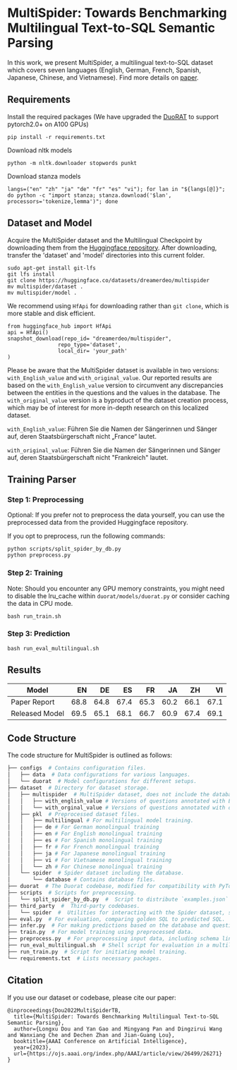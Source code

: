 # MultiSpider: Towards Benchmarking Multilingual Text-to-SQL Semantic Parsing
In this work, we present MultiSpider, a multilingual text-to-SQL dataset which covers seven languages (English, German, French, Spanish, Japanese, Chinese, and Vietnamese).
Find more details on [paper](https://arxiv.org/pdf/2212.13492.pdf).

## Requirements

Install the required packages (We have upgraded the [DuoRAT](https://github.com/ServiceNow/duorat) to support pytorch2.0+ on A100 GPUs)
```
pip install -r requirements.txt
```

Download nltk models
```
python -m nltk.downloader stopwords punkt
```

Download stanza models
```
langs=("en" "zh" "ja" "de" "fr" "es" "vi"); for lan in "${langs[@]}"; do python -c "import stanza; stanza.download('$lan', processors='tokenize,lemma')"; done
```

## Dataset and Model

Acquire the MultiSpider dataset and the Multilingual Checkpoint by downloading them from the [Huggingface repository](https://huggingface.co/datasets/dreamerdeo/multispider). After downloading, transfer the 'dataset' and 'model' directories into this current folder.

```
sudo apt-get install git-lfs
git lfs install
git clone https://huggingface.co/datasets/dreamerdeo/multispider
mv multispider/dataset .
mv multispider/model .
```
We recommend using `HfApi` for downloading rather than `git clone`, which is more stable and disk efficient.
```
from huggingface_hub import HfApi
api = HfApi()
snapshot_download(repo_id= "dreamerdeo/multispider", 
                repo_type='dataset',
                local_dir= 'your_path'
)
```

Please be aware that the MultiSpider dataset is available in two versions: `with_English_value` and `with_original_value`. Our reported results are based on the `with_English_value` version to circumvent any discrepancies between the entities in the questions and the values in the database. 
The `with_original_value` version is a byproduct of the dataset creation process, which may be of interest for more in-depth research on this localized dataset.

`with_English_value`: Führen Sie die Namen der Sängerinnen und Sänger auf, deren Staatsbürgerschaft nicht „France“ lautet.

`with_original_value`: Führen Sie die Namen der Sängerinnen und Sänger auf, deren Staatsbürgerschaft nicht "Frankreich" lautet.


## Training Parser

### Step 1: Preprocessing
Optional: If you prefer not to preprocess the data yourself, you can use the preprocessed data from the provided Huggingface repository.

If you opt to preprocess, run the following commands:

```
python scripts/split_spider_by_db.py
python preprocess.py
```

### Step 2: Training
Note: Should you encounter any GPU memory constraints, you might need to disable the lru_cache within `duorat/models/duorat.py` or consider caching the data in CPU mode.

```
bash run_train.sh
```

### Step 3: Prediction

```
bash run_eval_multilingual.sh
```

## Results

| Model |  EN | DE |  ES |  FR |  JA |  ZH |  VI | 
| --------- | -----: | -----: | ----: | ----: | ----: | ----: | ----: |
| Paper Report |  68.8 | 64.8 | 67.4 | 65.3 | 60.2 | 66.1 | 67.1 | 
| Released Model |  69.5 | 65.1 | 68.1 | 66.7 | 60.9 | 67.4 | 69.1 | 

## Code Structure

The code structure for MultiSpider is outlined as follows:
```bash
├── configs  # Contains configuration files.
│   ├── data  # Data configurations for various languages.
│   └── duorat  # Model configurations for different setups.
├── dataset  # Directory for dataset storage.
│   ├── multispider  # MultiSpider dataset, does not include the database.
│   │   ├── with_english_value # Versions of questions annotated with English values.
│   │   └── with_orginal_value # Versions of questions annotated with original, untranslated values.
│   ├── pkl  # Preprocessed dataset files.
│   │   ├── multilingual # For multilingual model training.
│   │   ├── de # For German monolingual training
│   │   ├── en # For English monolingual training
│   │   ├── es # For Spanish monolingual training
│   │   ├── fr # For French monolingual training
│   │   ├── ja # For Japanese monolingual training
│   │   ├── vi # For Vietnamese monolingual training
│   │   └── zh # For Chinese monolingual training
│   └── spider  # Spider dataset including the database.
│       └── database # Contains database files.
├── duorat  # The Duorat codebase, modified for compatibility with PyTorch 2.0+ and Stanza tokenizer.
├── scripts  # Scripts for preprocessing.
│   └── split_spider_by_db.py  #  Script to distribute `examples.json` and `tables.json` into each respective database directory.
├── third_party  #  Third-party codebases.
│   └── spider  #  Utilities for interacting with the Spider dataset, such as schema reading.
├── eval.py  # For evaluation, comparing golden SQL to predicted SQL.
├── infer.py  # For making predictions based on the database and question, given a model.
├── train.py  # For model training using preprocessed data.
├── preprocess.py  # For preprocessing input data, including schema linking.
├── run_eval_multilingual.sh  # Shell script for evaluation in a multilingual context.
├── run_train.py  # Script for initiating model training.
└── requirements.txt  # Lists necessary packages.
```

## Citation
If you use our dataset or codebase, please cite our paper:
```
@inproceedings{Dou2022MultiSpiderTB,
  title={MultiSpider: Towards Benchmarking Multilingual Text-to-SQL Semantic Parsing},
  author={Longxu Dou and Yan Gao and Mingyang Pan and Dingzirui Wang and Wanxiang Che and Dechen Zhan and Jian-Guang Lou},
  booktitle={AAAI Conference on Artificial Intelligence},
  year={2023},
  url={https://ojs.aaai.org/index.php/AAAI/article/view/26499/26271}
}
```